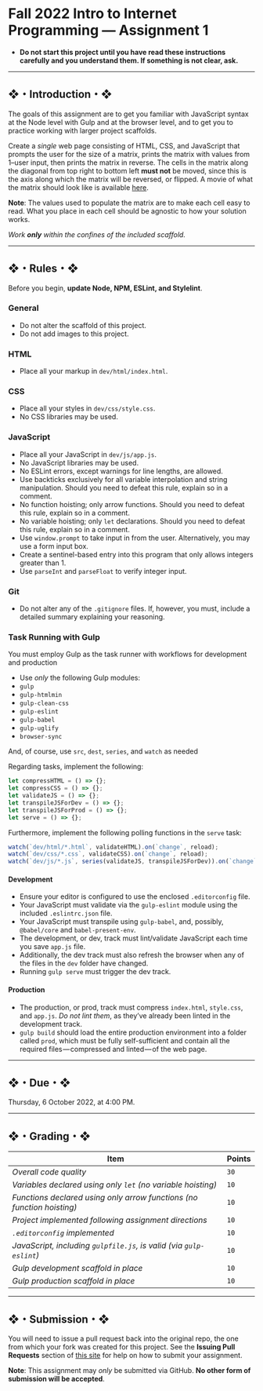 # Fall 2022 Intro to Internet Programming — Assignment 1

* **Do not start this project until you have read these instructions carefully and you understand them. If something is not clear, ask.**

---

## ❖・Introduction・❖
The goals of this assignment are to get you familiar with JavaScript syntax at the Node level with Gulp and at the browser level, and to get you to practice working with larger project scaffolds.

Create a *single* web page consisting of HTML, CSS, and JavaScript that prompts the user for the size of a matrix, prints the matrix with values from 1–user input, then prints the matrix in reverse. The cells in the matrix along the diagonal from top right to bottom left **must not** be moved, since this is the axis along which the matrix will be reversed, or flipped. A movie of what the matrix should look like is available [here](http://vanegas.cs.hartford.edu/uploads/videos/flipping-a-matrix-along-a-diagonal.mp4).

**Note**: The values used to populate the matrix are to make each cell easy to read. What you place in each cell should be agnostic to how your solution works.

_Work **only** within the confines of the included scaffold._

---

## ❖・Rules・❖
Before you begin, **update Node, NPM, ESLint, and Stylelint**.

### General
* Do not alter the scaffold of this project.
* Do not add images to this project.

### HTML
* Place all your markup in `dev/html/index.html`.

### CSS
* Place all your styles in `dev/css/style.css`.
* No CSS libraries may be used.

### JavaScript
* Place all your JavaScript in `dev/js/app.js`.
* No JavaScript libraries may be used.
* No ESLint errors, except warnings for line lengths, are allowed.
* Use backticks exclusively for all variable interpolation and string manipulation. Should you need to defeat this rule, explain so in a comment.
* No function hoisting; only arrow functions. Should you need to defeat this rule, explain so in a comment.
* No variable hoisting; only `let` declarations. Should you need to defeat this rule, explain so in a comment.
* Use `window.prompt` to take input in from the user. Alternatively, you may use a form input box.
* Create a sentinel-based entry into this program that only allows integers greater than 1.
* Use `parseInt` and `parseFloat` to verify integer input.

### Git
* Do not alter any of the `.gitignore` files. If, however, you must, include a detailed summary explaining your reasoning.

### Task Running with Gulp
You must employ Gulp as the task runner with workflows for development and production

* Use *only* the following Gulp modules:
* `gulp`
* `gulp-htmlmin`
* `gulp-clean-css`
* `gulp-eslint`
* `gulp-babel`
* `gulp-uglify`
* `browser-sync`

And, of course, use `src`, `dest`, `series`, and `watch` as needed

Regarding tasks, implement the following:
```javascript
let compressHTML = () => {};
let compressCSS = () => {};
let validateJS = () => {};
let transpileJSForDev = () => {};
let transpileJSForProd = () => {};
let serve = () => {};
```

Furthermore, implement the following polling functions in the `serve` task:
```javascript
watch(`dev/html/*.html`, validateHTML).on(`change`, reload);
watch(`dev/css/*.css`, validateCSS).on(`change`, reload);
watch(`dev/js/*.js`, series(validateJS, transpileJSForDev)).on(`change`, reload);
```

#### Development
* Ensure your editor is configured to use the enclosed `.editorconfig` file.
* Your JavaScript must validate via the `gulp-eslint` module using the included `.eslintrc.json` file.
* Your JavaScript must transpile using `gulp-babel`, and, possibly, `@babel/core` and `babel-present-env`.
* The development, or dev, track must lint/validate JavaScript each time you save `app.js` file.
* Additionally, the dev track must also refresh the browser when any of the files in the `dev` folder have changed.
* Running `gulp serve` must trigger the dev track.

#### Production
* The production, or prod, track must compress `index.html`, `style.css`, and `app.js`. *Do not lint them*, as they’ve already been linted in the development track.
* `gulp build` should load the entire production environment into a folder called `prod`, which must be fully self-sufficient and contain all the required files — compressed and linted — of the web page.

---

## ❖・Due・❖
Thursday, 6 October 2022, at 4:00 PM.

---

## ❖・Grading・❖
| Item                                                                   | Points |
|------------------------------------------------------------------------|--------|
| *Overall code quality*                                                 | `30`   |
| *Variables declared using only `let` (no variable hoisting)*           | `10`   |
| *Functions declared using only arrow functions (no function hoisting)* | `10`   |
| *Project implemented following assignment directions*                  | `10`   |
| *`.editorconfig` implemented*                                          | `10`   |
| *JavaScript, including `gulpfile.js`, is valid (via `gulp-eslint`)*    | `10`   |
| *Gulp development scaffold in place*                                   | `10`   |
| *Gulp production scaffold in place*                                    | `10`   |

---

## ❖・Submission・❖
You will need to issue a pull request back into the original repo, the one from which your fork was created for this project. See the **Issuing Pull Requests** section of [this site](http://code-warrior.github.io/tutorials/git/github/index.html) for help on how to submit your assignment.

**Note**: This assignment may *only* be submitted via GitHub. **No other form of submission will be accepted**.
